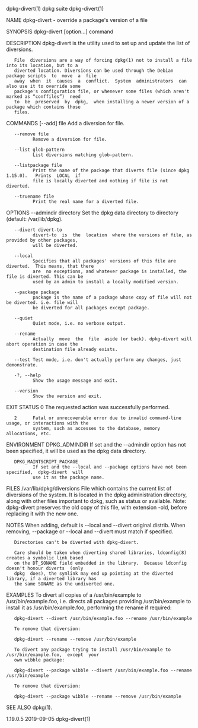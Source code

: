 dpkg-divert(1)                                dpkg suite                                dpkg-divert(1)

NAME
       dpkg-divert - override a package's version of a file

SYNOPSIS
       dpkg-divert [option...]  command

DESCRIPTION
       dpkg-divert is the utility used to set up and update the list of diversions.

       File  diversions are a way of forcing dpkg(1) not to install a file into its location, but to a
       diverted location. Diversions can be used through the Debian package scripts  to  move  a  file
       away  when  it  causes  a  conflict.  System  administrators  can  also use it to override some
       package's configuration file, or whenever some files (which aren't marked as “conffiles”)  need
       to  be  preserved  by  dpkg,  when installing a newer version of a package which contains those
       files.

COMMANDS
       [--add] file
              Add a diversion for file.

       --remove file
              Remove a diversion for file.

       --list glob-pattern
              List diversions matching glob-pattern.

       --listpackage file
              Print the name of the package that diverts file (since dpkg 1.15.0).   Prints  LOCAL  if
              file is locally diverted and nothing if file is not diverted.

       --truename file
              Print the real name for a diverted file.

OPTIONS
       --admindir directory
              Set the dpkg data directory to directory (default: /var/lib/dpkg).

       --divert divert-to
              divert-to  is  the  location  where the versions of file, as provided by other packages,
              will be diverted.

       --local
              Specifies that all packages' versions of this file are diverted.  This means, that there
              are  no exceptions, and whatever package is installed, the file is diverted. This can be
              used by an admin to install a locally modified version.

       --package package
              package is the name of a package whose copy of file will not be diverted. i.e. file will
              be diverted for all packages except package.

       --quiet
              Quiet mode, i.e. no verbose output.

       --rename
              Actually  move  the  file  aside (or back). dpkg-divert will abort operation in case the
              destination file already exists.

       --test Test mode, i.e. don't actually perform any changes, just demonstrate.

       -?, --help
              Show the usage message and exit.

       --version
              Show the version and exit.

EXIT STATUS
       0      The requested action was successfully performed.

       2      Fatal or unrecoverable error due to invalid command-line usage, or interactions with the
              system, such as accesses to the database, memory allocations, etc.

ENVIRONMENT
       DPKG_ADMINDIR
              If  set  and  the  --admindir option has not been specified, it will be used as the dpkg
              data directory.

       DPKG_MAINTSCRIPT_PACKAGE
              If set and the --local and --package options have not been specified,  dpkg-divert  will
              use it as the package name.

FILES
       /var/lib/dpkg/diversions
              File  which  contains the current list of diversions of the system. It is located in the
              dpkg administration directory, along with other files important to dpkg, such as  status
              or available.
              Note:  dpkg-divert  preserves  the  old  copy  of this file, with extension -old, before
              replacing it with the new one.

NOTES
       When adding, default is --local and --divert  original.distrib.  When  removing,  --package  or
       --local and --divert must match if specified.

       Directories can't be diverted with dpkg-divert.

       Care should be taken when diverting shared libraries, ldconfig(8) creates a symbolic link based
       on the DT_SONAME field embedded in the library.  Because ldconfig doesn't honour diverts  (only
       dpkg  does), the symlink may end up pointing at the diverted library, if a diverted library has
       the same SONAME as the undiverted one.

EXAMPLES
       To divert all copies of a /usr/bin/example to /usr/bin/example.foo, i.e. directs  all  packages
       providing  /usr/bin/example  to  install  it  as /usr/bin/example.foo, performing the rename if
       required:

       dpkg-divert --divert /usr/bin/example.foo --rename /usr/bin/example

       To remove that diversion:

       dpkg-divert --rename --remove /usr/bin/example

       To divert any package trying to install /usr/bin/example to /usr/bin/example.foo,  except  your
       own wibble package:

       dpkg-divert --package wibble --divert /usr/bin/example.foo --rename /usr/bin/example

       To remove that diversion:

       dpkg-divert --package wibble --rename --remove /usr/bin/example

SEE ALSO
       dpkg(1).

1.19.0.5                                      2019-09-05                                dpkg-divert(1)
